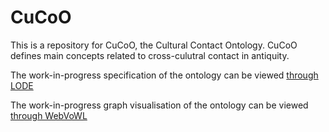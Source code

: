 # CuCoO
This is a repository for CuCoO, the Cultural Contact Ontology.
CuCoO defines main concepts related to cross-culutral contact in antiquity.

The work-in-progress specification of the ontology can be viewed
[through
LODE](http://www.essepuntato.it/lode/https://raw.githubusercontent.com/paulagranados/CuCoO/master/CuCoO.owl)

The work-in-progress graph visualisation of the ontology can be viewed
[through
WebVoWL](http://www.visualdataweb.de/webvowl/#iri=https://raw.githubusercontent.com/paulagranados/CuCoO/master/CuCoO.owl)


 